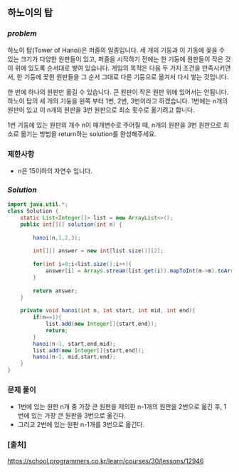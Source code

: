 ## **하노이의 탑**


### ***problem***
하노이 탑(Tower of Hanoi)은 퍼즐의 일종입니다. 세 개의 기둥과 이 기동에 꽂을 수 있는 크기가 다양한 원판들이 있고, 퍼즐을 시작하기 전에는 한 기둥에 원판들이 작은 것이 위에 있도록 순서대로 쌓여 있습니다. 게임의 목적은 다음 두 가지 조건을 만족시키면서, 한 기둥에 꽂힌 원판들을 그 순서 그대로 다른 기둥으로 옮겨서 다시 쌓는 것입니다.

한 번에 하나의 원판만 옮길 수 있습니다.
큰 원판이 작은 원판 위에 있어서는 안됩니다.
하노이 탑의 세 개의 기둥을 왼쪽 부터 1번, 2번, 3번이라고 하겠습니다. 1번에는 n개의 원판이 있고 이 n개의 원판을 3번 원판으로 최소 횟수로 옮기려고 합니다.

1번 기둥에 있는 원판의 개수 n이 매개변수로 주어질 때, n개의 원판을 3번 원판으로 최소로 옮기는 방법을 return하는 solution를 완성해주세요.

### **제한사항**
- n은 15이하의 자연수 입니다.

### ***Solution***
``` java
import java.util.*;
class Solution {
    static List<Integer[]> list = new ArrayList<>();
    public int[][] solution(int n) {
        
        hanoi(n,1,2,3);
        
        int[][] answer = new int[list.size()][2];
        
        for(int i=0;i<list.size();i++){
            answer[i] = Arrays.stream(list.get(i)).mapToInt(m->m).toArray();
        }
        
        return answer;
    }
    
    private void hanoi(int n, int start, int mid, int end){
        if(n==1){
            list.add(new Integer[]{start,end});
            return;
        }
        hanoi(n-1, start,end,mid);
        list.add(new Integer[]{start,end});
        hanoi(n-1, mid,start,end);
    }
}
```
### **문제 풀이** 
- 1번에 있는 원판 n개 중 가장 큰 원판을 제외한 n-1개의 원판을 2번으로 옮긴 후, 1번에 있는 가장 큰 원판을 3번으로 옮긴다.
- 그리고 2번에 있는 원판 n-1개를 3번으로 옮긴다.





### **[출처]**
https://school.programmers.co.kr/learn/courses/30/lessons/12946